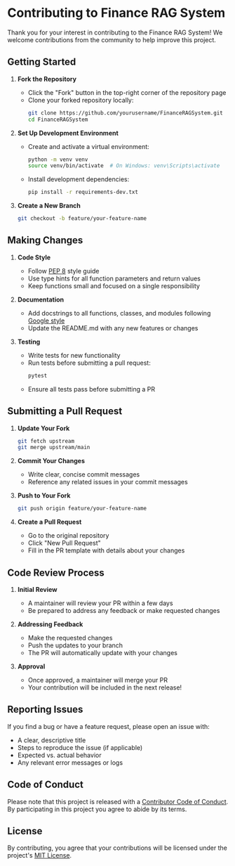 # Contributing to Finance RAG System

Thank you for your interest in contributing to the Finance RAG System! We welcome contributions from the community to help improve this project.

## Getting Started

1. **Fork the Repository**
   - Click the "Fork" button in the top-right corner of the repository page
   - Clone your forked repository locally:
     ```bash
     git clone https://github.com/yourusername/FinanceRAGSystem.git
     cd FinanceRAGSystem
     ```

2. **Set Up Development Environment**
   - Create and activate a virtual environment:
     ```bash
     python -m venv venv
     source venv/bin/activate  # On Windows: venv\Scripts\activate
     ```
   - Install development dependencies:
     ```bash
     pip install -r requirements-dev.txt
     ```

3. **Create a New Branch**
   ```bash
   git checkout -b feature/your-feature-name
   ```

## Making Changes

1. **Code Style**
   - Follow [PEP 8](https://www.python.org/dev/peps/pep-0008/) style guide
   - Use type hints for all function parameters and return values
   - Keep functions small and focused on a single responsibility

2. **Documentation**
   - Add docstrings to all functions, classes, and modules following [Google style](https://google.github.io/styleguide/pyguide.html#38-comments-and-docstrings)
   - Update the README.md with any new features or changes

3. **Testing**
   - Write tests for new functionality
   - Run tests before submitting a pull request:
     ```bash
     pytest
     ```
   - Ensure all tests pass before submitting a PR

## Submitting a Pull Request

1. **Update Your Fork**
   ```bash
   git fetch upstream
   git merge upstream/main
   ```

2. **Commit Your Changes**
   - Write clear, concise commit messages
   - Reference any related issues in your commit messages

3. **Push to Your Fork**
   ```bash
   git push origin feature/your-feature-name
   ```

4. **Create a Pull Request**
   - Go to the original repository
   - Click "New Pull Request"
   - Fill in the PR template with details about your changes

## Code Review Process

1. **Initial Review**
   - A maintainer will review your PR within a few days
   - Be prepared to address any feedback or make requested changes

2. **Addressing Feedback**
   - Make the requested changes
   - Push the updates to your branch
   - The PR will automatically update with your changes

3. **Approval**
   - Once approved, a maintainer will merge your PR
   - Your contribution will be included in the next release!

## Reporting Issues

If you find a bug or have a feature request, please open an issue with:

- A clear, descriptive title
- Steps to reproduce the issue (if applicable)
- Expected vs. actual behavior
- Any relevant error messages or logs

## Code of Conduct

Please note that this project is released with a [Contributor Code of Conduct](CODE_OF_CONDUCT.md). By participating in this project you agree to abide by its terms.

## License

By contributing, you agree that your contributions will be licensed under the project's [MIT License](LICENSE).

